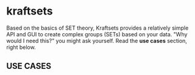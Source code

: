 # kraftsets
Based on the basics of SET theory, Kraftsets provides a relatively simple API and GUI to create complex groups (SETs) based on your data. "Why would I need this?" you might ask yourself. Read the **use cases** section, right below.

## USE CASES

